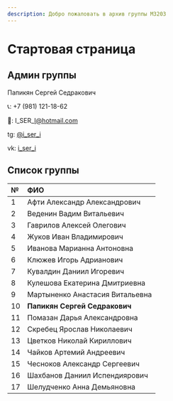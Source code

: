 ```yaml
---
description: Добро пожаловать в архив группы M3203
---
```


# Стартовая страница

## Админ группы

Папикян Сергей Седракович

📞: +7 \(981\) 121-18-62

📧: I\_SER\_I@hotmail.com

tg: [@i\_ser\_i](https://t.me/i_ser_i)

vk: [i\_ser\_i](https://vk.com/i_ser_i)

## Список группы

| № | ФИО |
| :--- | :--- |
| 1 | Афти Александр Александрович |
| 2 | Веденин Вадим Витальевич |
| 3 | Гаврилов Алексей Олегович |
| 4 | Жуков Иван Владимирович |
| 5 | Иванова Марианна Антоновна |
| 6 | Клюжев Игорь Адрианович |
| 7 | Кувалдин Даниил Игоревич |
| 8 | Кулешова Екатерина Дмитриевна |
| 9 | Мартыненко Анастасия Витальевна |
| 10 | **Папикян Сергей Седракович** |
| 11 | Помазан Дарья Александровна |
| 12 | Скребец Ярослав Николаевич |
| 13 | Цветков Николай Кириллович |
| 14 | Чайков Артемий Андреевич |
| 15 | Чесноков Александр Сергеевич |
| 16 | Шахбанов Даниил Испендиярович |
| 17 | Шелудченко Анна Демьяновна |
